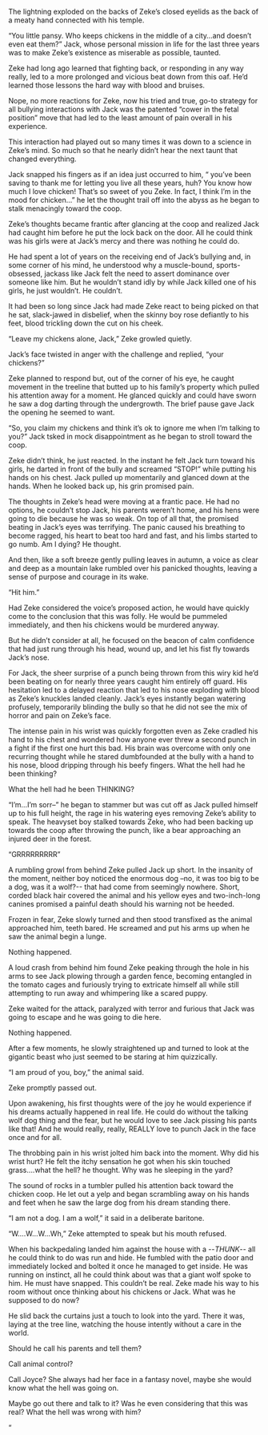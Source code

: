 The lightning exploded on the backs of Zeke’s closed eyelids as the back of a meaty hand connected with his temple.  

“You little pansy.  Who keeps chickens in the middle of a city…and doesn’t even eat them?” Jack, whose personal mission in life for the last three years was to make Zeke’s existence as miserable as possible, taunted.

Zeke had long ago learned that fighting back, or responding in any way really, led to a more prolonged and vicious beat down from this oaf.  He’d learned those lessons the hard way with blood and bruises. 

Nope, no more reactions for Zeke, now his tried and true,  go-to strategy for all bullying interactions with Jack was the patented “cower in the fetal position” move that had led to the least amount of pain overall in his experience.

This interaction had played out so many times it was down to a science in Zeke’s mind.  So much so that he nearly didn’t hear the next taunt that changed everything.

Jack snapped his fingers as if an idea just occurred to him, “ you’ve been saving to thank me for letting you live all these years, huh? You know how much I love chicken! That’s so sweet of you Zeke. In fact, I think I’m in the mood for chicken…”  he let the thought trail off into the abyss as he began to stalk menacingly toward the coop.  

Zeke’s thoughts became frantic after glancing at the coop and realized Jack had caught him before he put the lock back on the door. All he could think was his girls were at Jack’s mercy and there was nothing he could do.

He had spent a lot of years on the receiving end of Jack’s bullying and, in some corner of his mind, he understood why a muscle-bound, sports-obsessed, jackass like Jack felt the need to assert dominance over someone like him.  But he wouldn’t stand idly by while Jack killed one of his girls, he just wouldn’t. He couldn’t.

It had been so long since Jack had made Zeke react to being picked on that he sat, slack-jawed in disbelief, when the skinny boy rose defiantly to his feet, blood trickling down the cut on his cheek. 

“Leave my chickens alone, Jack,” Zeke growled quietly.

Jack’s face twisted in anger with the challenge and replied, “your chickens?”

Zeke planned to respond but, out of the corner of his eye, he caught movement in the treeline that butted up to his family’s property which pulled his attention away for a moment.  He glanced quickly and could have sworn he saw a dog darting through the undergrowth. The brief pause gave Jack the opening he seemed to want. 

“So, you claim my chickens and think it’s ok to ignore me when I’m talking to you?” Jack tsked in mock disappointment as he began to stroll toward the coop.

Zeke didn’t think, he just reacted.  In the instant he felt Jack turn toward his girls, he darted in front of the bully and screamed “STOP!” while putting his hands on his chest.  Jack pulled up momentarily and glanced down at the hands.  When he looked back up, his grin promised pain.

The thoughts in Zeke’s head were moving at a frantic pace.  He had no options, he couldn’t stop Jack, his parents weren’t home, and his hens were going to die because he was so weak. On top of all that, the promised beating in Jack’s eyes was terrifying.  The panic caused his breathing to become ragged, his heart to beat too hard and fast, and his limbs started to go numb. Am I dying? He thought.

  And then, like a soft breeze gently pulling leaves in autumn, a voice as clear and deep as a mountain lake rumbled over his panicked thoughts, leaving a sense of purpose and courage in its wake. 

“Hit him.” 

Had Zeke considered the voice’s proposed action, he would have quickly come to the conclusion that this was folly.  He would be pummeled immediately, and then his chickens would be murdered anyway.  

But he didn’t consider at all, he focused on the beacon of calm confidence that had just rung through his head, wound up, and let his fist fly towards Jack’s nose.  

For Jack, the sheer surprise of a punch being thrown from this wiry kid he’d been beating on for nearly three years caught him entirely off guard.  His hesitation led to a delayed reaction that led to his nose exploding with blood as Zeke’s knuckles landed cleanly.  Jack’s eyes instantly began watering profusely, temporarily blinding the bully so that he did not see the mix of horror and pain on Zeke’s face.

The intense pain in his wrist was quickly forgotten even as Zeke cradled his hand to his chest and wondered how anyone ever threw a second punch in a fight if the first one hurt this bad. His brain was overcome with only one recurring thought while he stared dumbfounded at the bully with a hand to his nose, blood dripping through his beefy fingers.  What the hell had he been thinking? 

 What the hell had he been THINKING? 


“I’m…I’m sorr–” he began to stammer but was cut off as Jack pulled himself up to his full height,  the rage in his watering eyes removing Zeke’s ability to speak.  The heavyset boy stalked towards Zeke, who had been backing up towards the coop after throwing the punch, like a bear approaching an injured deer in the forest. 

“GRRRRRRRRR” 

A rumbling growl from behind Zeke pulled Jack up short.  In the insanity of the moment, neither boy noticed the enormous dog –no, it was too big to be a dog, was it a wolf?-- that had come from seemingly nowhere.  Short, corded black hair covered the animal and his yellow eyes and two-inch-long canines promised a painful death should his warning not be heeded.

Frozen in fear, Zeke slowly turned and then stood transfixed as the animal approached him, teeth bared.  He screamed and put his arms up when he saw the animal begin a lunge.  

Nothing happened.

A loud crash from behind him found Zeke peaking through the hole in his arms to see Jack plowing through a garden fence, becoming entangled in the tomato cages and furiously trying to extricate himself all while still attempting to run away and whimpering like a scared puppy.  

Zeke waited for the attack, paralyzed with terror and furious that Jack was going to escape and he was going to die here.

Nothing happened.

After a few moments, he slowly straightened up and turned to look at the gigantic beast who just seemed to be staring at him quizzically.  

“I am proud of you, boy,” the animal said.

Zeke promptly passed out.

Upon awakening, his first thoughts were of the joy he would experience if his dreams actually happened in real life.  He could do without the talking wolf dog thing and the fear, but he would love to see Jack pissing his pants like that!  And he would really, really, REALLY love to punch Jack in the face once and for all.  

The throbbing pain in his wrist jolted him back into the moment.  Why did his wrist hurt? He felt the itchy sensation he got when his skin touched grass….what the hell? he thought.  Why was he sleeping in the yard? 

The sound of rocks in a tumbler pulled his attention back toward the chicken coop.  He let out a yelp and began scrambling away on his hands and feet when he saw the large dog from his dream standing there. 

“I am not a dog. I am a wolf,” it said in a deliberate baritone.  

“W….W…W…Wh,” Zeke attempted to speak but his mouth refused. 

When his backpedaling landed him against the house with a --*THUNK*-- all he could think to do was run and hide.  He fumbled with the patio door and immediately locked and bolted it once he managed to get inside.  He was running on instinct, all he could think about was that a giant wolf spoke to him.  He must have snapped.  This couldn’t be real.  Zeke made his way to his room without once thinking about his chickens or Jack.  What was he supposed to do now? 

He slid back the curtains just a touch to look into the yard.  There it was, laying at the tree line, watching the house intently without a care in the world.  

Should he call his parents and tell them? 

Call animal control? 

Call Joyce? She always had her face in a fantasy novel, maybe she would know what the hell was going on. 

 Maybe go out there and talk to it? Was he even considering that this was real? What the hell was wrong with him?  





“
